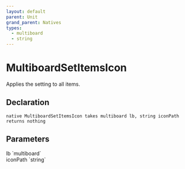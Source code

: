 ```yaml
---
layout: default
parent: Unit
grand_parent: Natives
types:
  - multiboard
  - string
---
```


# MultiboardSetItemsIcon
Applies the setting to all items.

## Declaration

```
native MultiboardSetItemsIcon takes multiboard lb, string iconPath returns nothing
```

## Parameters
<dl>
  <dt>lb `multiboard`</dt>
  <dd></dd>

  <dt>iconPath `string`</dt>
  <dd></dd>
</dl>